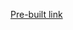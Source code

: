 [Pre-built link](https://studio.code.org/projects/applab/S7bqY2GcFp_MGbw8dq6YsBjhHj-sK4yZLbetoWEXPQk/edit)
